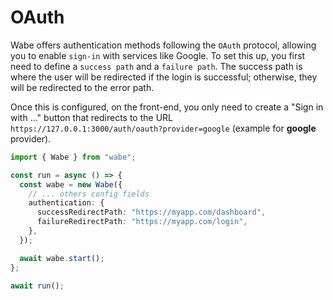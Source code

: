 # OAuth

Wabe offers authentication methods following the `OAuth` protocol, allowing you to enable `sign-in` with services like Google. To set this up, you first need to define a `success path` and a `failure path`. The success path is where the user will be redirected if the login is successful; otherwise, they will be redirected to the error path.

Once this is configured, on the front-end, you only need to create a "Sign in with ..." button that redirects to the URL `https://127.0.0.1:3000/auth/oauth?provider=google` (example for **google** provider).

```ts
import { Wabe } from "wabe";

const run = async () => {
  const wabe = new Wabe({
    // ... others config fields
    authentication: {
      successRedirectPath: "https://myapp.com/dashboard",
      failureRedirectPath: "https://myapp.com/login",
    },
  });

  await wabe.start();
};

await run();
```
